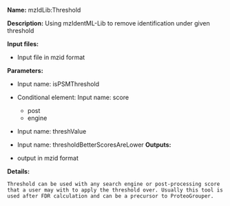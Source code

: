 **Name:** mzIdLib:Threshold

**Description:**
Using mzIdentML-Lib to remove identification under given threshold

**Input files:**
* Input file in mzid format

**Parameters:**
* Input name: isPSMThreshold
* Conditional element: Input name: score
  * post
  * engine

* Input name: threshValue
* Input name: thresholdBetterScoresAreLower
**Outputs:**
* output in mzid format

**Details:**

	Threshold can be used with any search engine or post-processing score that a user may with to apply the threshold over. Usually this tool is used after FDR calculation and can be a precursor to ProteoGrouper.
	

